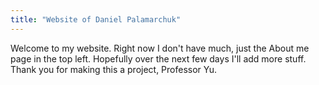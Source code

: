 ```yaml
---
title: "Website of Daniel Palamarchuk"
---
```


Welcome to my website.
Right now I don't have much, just the About me page in the top left.
Hopefully over the next few days I'll add more stuff.
Thank you for making this a project, Professor Yu.
